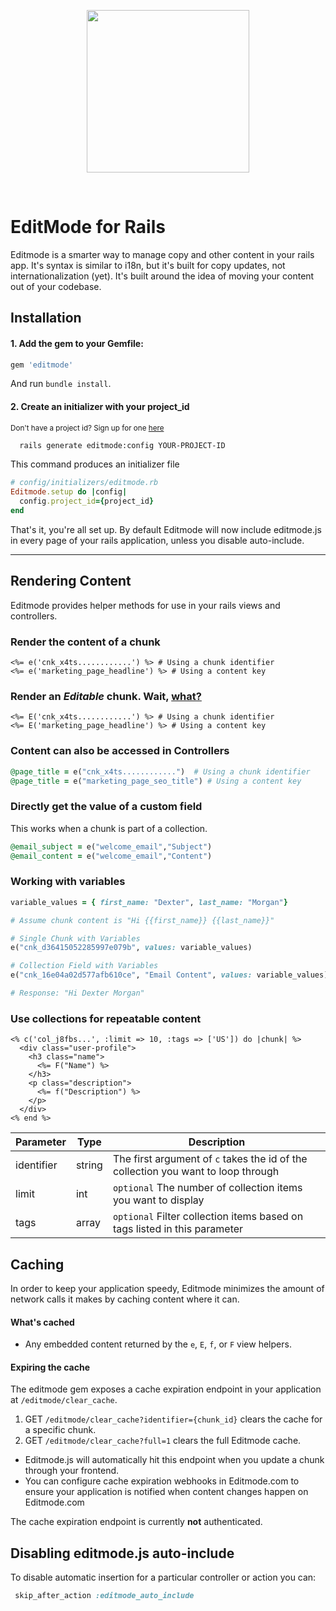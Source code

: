 <p align="center">
  <img src="https://editmode.s3-eu-west-1.amazonaws.com/static/editmode-full-navy-bg-transparent.png" width="260" />
</p>
<br />

# EditMode for Rails

Editmode is a smarter way to manage copy and other content in your rails app. It's syntax is similar to i18n, but it's built for copy updates, not internationalization (yet). It's built around the idea of moving your content out of your codebase.

## Installation

#### 1. Add the gem to your Gemfile:
```ruby
gem 'editmode'
```
And run `bundle install`.

#### 2. Create an initializer with your project_id

<small>Don't have a project id? Sign up for one [here](https://editmode.com/rails?s=ghreadme)</small>

```sh
  rails generate editmode:config YOUR-PROJECT-ID
```
This command produces an initializer file 
```ruby
# config/initializers/editmode.rb
Editmode.setup do |config|
  config.project_id={project_id}
end
```

That's it, you're all set up. By default Editmode will now include editmode.js in every page of your rails application, unless you disable auto-include.
<hr/>

## Rendering Content

Editmode provides helper methods for use in your rails views and controllers.

### Render the content of a chunk
```erb
<%= e('cnk_x4ts............') %> # Using a chunk identifier
<%= e('marketing_page_headline') %> # Using a content key 
```

### Render an *Editable* chunk. Wait, [what?](https://editmode.com/rails) 
```erb
<%= E('cnk_x4ts............') %> # Using a chunk identifier
<%= E('marketing_page_headline') %> # Using a content key
```

### Content can also be accessed in Controllers
```ruby
@page_title = e("cnk_x4ts............")  # Using a chunk identifier
@page_title = e("marketing_page_seo_title") # Using a content key
```

### Directly get the value of a custom field
This works when a chunk is part of a collection.
```ruby
@email_subject = e("welcome_email","Subject")
@email_content = e("welcome_email","Content")
```

### Working with variables
```ruby
variable_values = { first_name: "Dexter", last_name: "Morgan"}

# Assume chunk content is "Hi {{first_name}} {{last_name}}"

# Single Chunk with Variables
e("cnk_d36415052285997e079b", values: variable_values)

# Collection Field with Variables
e("cnk_16e04a02d577afb610ce", "Email Content", values: variable_values)

# Response: "Hi Dexter Morgan"
```

### Use collections for repeatable content
```erb
<% c('col_j8fbs...', :limit => 10, :tags => ['US']) do |chunk| %>
  <div class="user-profile">
    <h3 class="name">
      <%= F("Name") %>
    </h3>
    <p class="description">
      <%= f("Description") %>
    </p>
  </div>
<% end %>
```

|Parameter|Type|Description|
|---|---|---|
| identifier | string | The first argument of `c` takes the id of the collection you want to loop through |
| limit | int |`optional` The number of collection items you want to display  |
| tags | array |`optional` Filter collection items based on tags listed in this parameter  |


## Caching
In order to keep your application speedy, Editmode minimizes the amount of network calls it makes by caching content where it can. 

#### What's cached
- Any embedded content returned by the `e`, `E`, `f`, or `F` view helpers.

#### Expiring the cache

The editmode gem exposes a cache expiration endpoint in your application at `/editmode/clear_cache`.

1. GET `/editmode/clear_cache?identifier={chunk_id}` clears the cache for a specific chunk.
2. GET `/editmode/clear_cache?full=1` clears the full Editmode cache.

- Editmode.js will automatically hit this endpoint when you update a chunk through your frontend.
- You can configure cache expiration webhooks in Editmode.com to ensure your application is notified when content changes happen on Editmode.com

The cache expiration endpoint is currently **not** authenticated.

## Disabling editmode.js auto-include

To disable automatic insertion for a particular controller or action you can:
```ruby
 skip_after_action :editmode_auto_include
```

